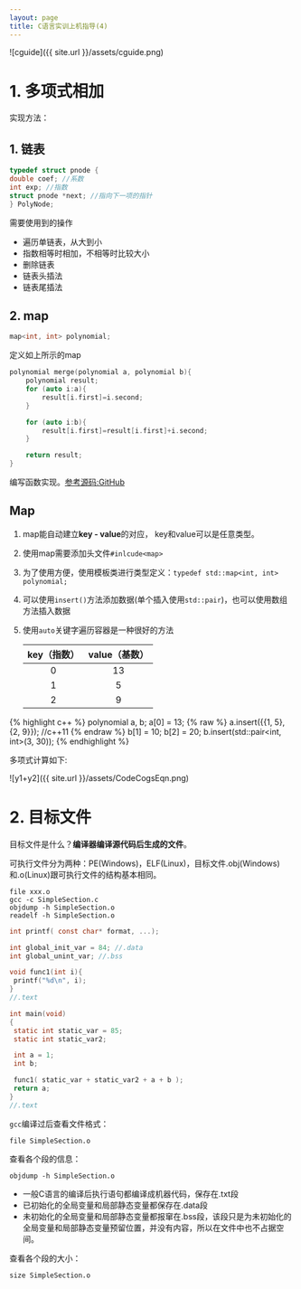 ```yaml
---
layout: page
title: C语言实训上机指导(4)
---
```


![cguide]({{ site.url }}/assets/cguide.png)

# 1. 多项式相加

实现方法：

## 1. 链表

```c
typedef struct pnode { 
double coef; //系数
int exp; //指数
struct pnode *next; //指向下一项的指针 
} PolyNode;
```

需要使用到的操作

[^多项式求和]: [参考链接]()https://blog.csdn.net/sxhelijian/article/details/48392779

- 遍历单链表，从大到小
- 指数相等时相加，不相等时比较大小
- 删除链表
- 链表头插法
- 链表尾插法

## 2. map

```c++
map<int, int> polynomial;
```

定义如上所示的map

```c++
polynomial merge(polynomial a, polynomial b){
    polynomial result;
    for (auto i:a){
        result[i.first]=i.second;
    }

    for (auto i:b){
        result[i.first]=result[i.first]+i.second;
    }

    return result;
}
```

编写函数实现。[参考源码:GitHub](https://github.com/chenweigao/_code/blob/master/Test_C%2B%2B/polynomial.cpp)

## Map

1. map能自动建立**key - value**的对应， key和value可以是任意类型。

2. 使用map需要添加头文件`#inlcude<map>`

3. 为了使用方便，使用模板类进行类型定义：`typedef std::map<int, int> polynomial; `

4. 可以使用`insert()`方法添加数据(单个插入使用`std::pair`)，也可以使用数组方法插入数据

5. 使用`auto`关键字遍历容器是一种很好的方法

   | key（指数） | value（基数） |
   | :---------: | :-----------: |
   |      0      |      13       |
   |      1      |       5       |
   |      2      |       9       |
{% highlight c++ %}
polynomial a, b;
a[0] = 13;
{% raw %}
a.insert({{1, 5}, {2, 9}}); //c++11
{% endraw %}
b[1] = 10;
b[2] = 20;
b.insert(std::pair<int, int>(3, 30));
{% endhighlight %}

   多项式计算如下: 

![y1+y2]({{ site.url }}/assets/CodeCogsEqn.png)


# 2. 目标文件

   目标文件是什么？**编译器编译源代码后生成的文件**。

   可执行文件分为两种：PE(Windows)，ELF(Linux)，目标文件.obj(Windows)和.o(Linux)跟可执行文件的结构基本相同。

   ```shell
   file xxx.o
   gcc -c SimpleSection.c
   objdump -h SimpleSection.o
   readelf -h SimpleSection.o
   ```

   ```c
int printf( const char* format, ...);

int global_init_var = 84; //.data
int global_unint_var; //.bss

void func1(int i){
    printf("%d\n", i);
}
//.text

int main(void)
{
    static int static_var = 85;
    static int static_var2;

    int a = 1;
    int b;

    func1( static_var + static_var2 + a + b );
    return a;
}
//.text
   ```

`gcc`编译过后查看文件格式：

```shell
file SimpleSection.o
```

查看各个段的信息：

```shell
objdump -h SimpleSection.o
```

- 一般C语言的编译后执行语句都编译成机器代码，保存在.txt段
- 已初始化的全局变量和局部静态变量都保存在.data段
- 未初始化的全局变量和局部静态变量都报窜在.bss段，该段只是为未初始化的全局变量和局部静态变量预留位置，并没有内容，所以在文件中也不占据空间。

查看各个段的大小：

```shell
size SimpleSection.o
```

